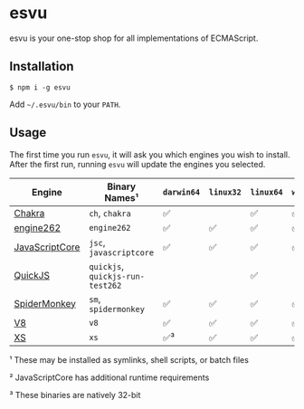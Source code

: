 # esvu

esvu is your one-stop shop for all implementations of ECMAScript.

## Installation

```
$ npm i -g esvu
```

Add `~/.esvu/bin` to your `PATH`.


## Usage

The first time you run `esvu`, it will ask you which engines you wish to
install. After the first run, running `esvu` will update the engines you
selected.


| Engine             | Binary Names¹                    | `darwin64` | `linux32` | `linux64` | `win32` | `win64` |
|--------------------|----------------------------------|------------|-----------|-----------|---------|---------|
| [Chakra][]         | `ch`, `chakra`                   | ✅         |           | ✅        | ✅      | ✅      |
| [engine262][]      | `engine262`                      | ✅         | ✅        | ✅        | ✅      | ✅      |
| [JavaScriptCore][] | `jsc`, `javascriptcore`          | ✅         | ✅        | ✅        | ✅²     | ✅²     |
| [QuickJS][]        | `quickjs`, `quickjs-run-test262` |            |           | ✅        |         |         |
| [SpiderMonkey][]   | `sm`, `spidermonkey`             | ✅         | ✅        | ✅        | ✅      | ✅      |
| [V8][]             | `v8`                             | ✅         | ✅        | ✅        | ✅      | ✅      |
| [XS][]             | `xs`                             | ✅³        | ✅        | ✅        | ✅      | ✅³     |

¹ These may be installed as symlinks, shell scripts, or batch files

² JavaScriptCore has additional runtime requirements

³ These binaries are natively 32-bit

[Chakra]: https://github.com/microsoft/chakracore
[engine262]: https://engine262.js.org
[JavaScriptCore]: https://developer.apple.com/documentation/javascriptcore
[QuickJS]: https://bellard.org/quickjs/
[SpiderMonkey]: https://developer.mozilla.org/en-US/docs/Mozilla/Projects/SpiderMonkey
[V8]: https://v8.dev
[XS]: https://www.moddable.com/
